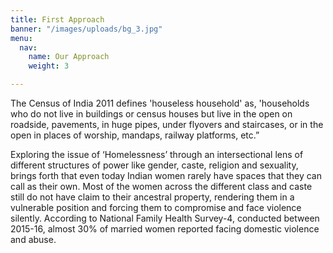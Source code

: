 ```yaml
---
title: First Approach
banner: "/images/uploads/bg_3.jpg"
menu:
  nav:
    name: Our Approach
    weight: 3

---
```

The Census of India 2011 defines 'houseless household' as, 'households who do not live in buildings or census houses but live in the open on roadside, pavements, in huge pipes, under flyovers and staircases, or in the open in places of worship, mandaps, railway platforms, etc.”

Exploring the issue of ‘Homelessness’ through an intersectional lens of different structures of power like gender, caste, religion and sexuality, brings forth that even today Indian women rarely have spaces that they can call as their own. Most of the women across the different class and caste still do not have claim to their ancestral property, rendering them in a vulnerable position and forcing them to compromise and face violence silently. According to National Family Health Survey-4, conducted between 2015-16, almost 30% of married women reported facing domestic violence and abuse.